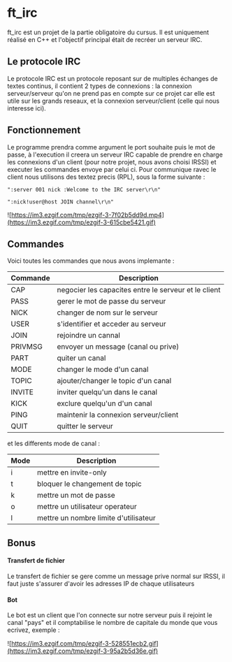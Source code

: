 # ft_irc

ft_irc est un projet de la partie obligatoire du cursus. Il est uniquement réalisé en C++ et l'objectif principal était de recréer un serveur IRC.



## Le protocole IRC

Le protocole IRC est un protocole reposant sur de multiples échanges de textes continus, il contient 2 types de connexions : la connexion serveur/serveur qu'on ne prend pas en compte sur ce projet car elle est utile sur les grands reseaux, et la connexion serveur/client (celle qui nous interesse ici).


## Fonctionnement

Le programme prendra comme argument le port souhaite puis le mot de passe, à l'execution il creera un serveur IRC capable de prendre en charge les connexions d'un client (pour notre projet, nous avons choisi IRSSI) et executer les commandes envoye par celui ci. Pour communique ravec le client nous utilisons des textez precis (RPL), sous la forme suivante :

`":server 001 nick :Welcome to the IRC server\r\n"`

`":nick!user@host JOIN channel\r\n"`

![https://im3.ezgif.com/tmp/ezgif-3-7f02b5dd9d.mp4](https://im3.ezgif.com/tmp/ezgif-3-615cbe5421.gif)

## Commandes

Voici toutes les commandes que nous avons implemante :

|Commande |Description|
|---|---|
|CAP| negocier les capacites entre le serveur et le client|
|PASS| gerer le mot de passe du serveur|
|NICK| changer de nom sur le serveur|
|USER| s'identifier et acceder au serveur|
|JOIN| rejoindre un cannal|
|PRIVMSG| envoyer un message (canal ou prive)|
|PART| quiter un canal|
|MODE| changer le mode d'un canal|
|TOPIC| ajouter/changer le topic d'un canal|
|INVITE| inviter quelqu'un dans le canal|
|KICK| exclure quelqu'un d'un canal|
|PING| maintenir la connexion serveur/client|
|QUIT| quitter le serveur|

et les differents mode de canal :

|Mode |Description|
|---|---|
|i| mettre en invite-only|
|t| bloquer le changement de topic|
|k| mettre un mot de passe|
|o| mettre un utilisateur operateur|
|l| mettre un nombre limite d'utilisateur|


## Bonus

#### Transfert de fichier

Le transfert de fichier se gere comme un message prive normal sur IRSSI, il faut juste s'assurer d'avoir les adresses IP de chaque utilisateurs

#### Bot

Le bot est un client que l'on connecte sur notre serveur puis il rejoint le canal "pays" et il comptabilise le nombre de capitale du monde que vous ecrivez, exemple :

![https://im3.ezgif.com/tmp/ezgif-3-528551ecb2.gif](https://im3.ezgif.com/tmp/ezgif-3-95a2b5d36e.gif)
